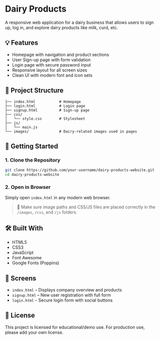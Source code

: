 # Dairy Products

A responsive web application for a dairy business that allows users to sign up, log in, and explore dairy products like milk, curd, etc.

## 💡 Features

- Homepage with navigation and product sections
- User Sign-up page with form validation
- Login page with secure password input
- Responsive layout for all screen sizes
- Clean UI with modern font and icon sets

## 📁 Project Structure

```
├── index.html           # Homepage
├── login.html           # Login page
├── signup.html          # Sign-up page
├── css/
│   └── style.css        # Stylesheet
├── js/
│   └── main.js          
└── images/              # Dairy-related images used in pages
```

## 🚀 Getting Started

### 1. Clone the Repository

```bash
git clone https://github.com/your-username/dairy-products-website.git
cd dairy-products-website
```

### 2. Open in Browser

Simply open `index.html` in any modern web browser.

> 📌 Make sure image paths and CSS/JS files are placed correctly in the `/images`, `/css`, and `/js` folders.

## 🛠️ Built With

- HTML5
- CSS3
- JavaScript
- Font Awesome
- Google Fonts (Poppins)

## 📸 Screens

- `index.html` – Displays company overview and products
- `signup.html` – New user registration with full form
- `login.html` – Secure login form with social buttons

## 📃 License

This project is licensed for educational/demo use. For production use, please add your own license.
